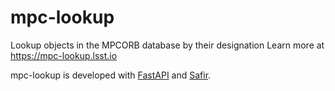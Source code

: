 # mpc-lookup

Lookup objects in the MPCORB database by their designation
Learn more at https://mpc-lookup.lsst.io

mpc-lookup is developed with [FastAPI](https://fastapi.tiangolo.com) and [Safir](https://safir.lsst.io).

